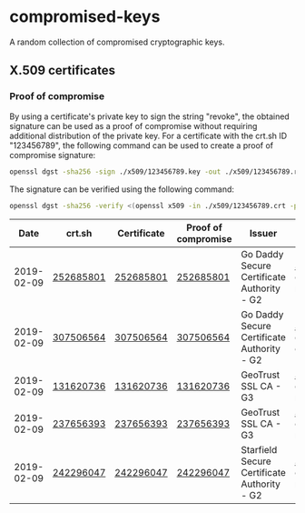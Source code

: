 # compromised-keys
A random collection of compromised cryptographic keys.

## X.509 certificates
### Proof of compromise
By using a certificate's private key to sign the string "revoke", the obtained signature can be used as a proof of compromise without requiring additional distribution of the private key. For a certificate with the crt.sh ID "123456789", the following command can be used to create a proof of compromise signature:
``` bash
openssl dgst -sha256 -sign ./x509/123456789.key -out ./x509/123456789.revoke <(echo -n 'revoke')
```

The signature can be verified using the following command:
``` bash
openssl dgst -sha256 -verify <(openssl x509 -in ./x509/123456789.crt -pubkey -noout) -signature ./x509/123456789.revoke <(echo -n 'revoke')
```

| Date | crt.sh | Certificate | Proof of compromise | Issuer | Notes |
| --- | --- | --- | --- | --- | --- |
| 2019-02-09 | [252685801](https://crt.sh/?id=252685801) | [252685801](/x509/252685801.crt) | [252685801](/x509/252685801.revoke) | Go Daddy Secure Certificate Authority - G2 | [Source](https://twitter.com/duniel_pls/status/1093565709630824448), certificate revoked |
| 2019-02-09 | [307506564](https://crt.sh/?id=307506564) | [307506564](/x509/307506564.crt) | [307506564](/x509/307506564.revoke) | Go Daddy Secure Certificate Authority - G2 | [Source](https://twitter.com/duniel_pls/status/1093565709630824448), certificate expired |
| 2019-02-09 | [131620736](https://crt.sh/?id=131620736) | [131620736](/x509/131620736.crt) | [131620736](/x509/131620736.revoke) | GeoTrust SSL CA - G3 | [Source](https://twitter.com/duniel_pls/status/1093565709630824448), certificate revoked |
| 2019-02-09 | [237656393](https://crt.sh/?id=237656393) | [237656393](/x509/237656393.crt) | [237656393](/x509/237656393.revoke) | GeoTrust SSL CA - G3 | [Source](https://twitter.com/duniel_pls/status/1093565709630824448), certificate revoked |
| 2019-02-09 | [242296047](https://crt.sh/?id=242296047) | [242296047](/x509/242296047.crt) | [242296047](/x509/242296047.revoke) | Starfield Secure Certificate Authority - G2 | [Source](https://twitter.com/duniel_pls/status/1093565709630824448), certificate revoked |

